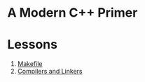 # A Modern C++ Primer

# Lessons

1. [Makefile](makefile)
1. [Compilers and Linkers](compilers-and-linkers)
